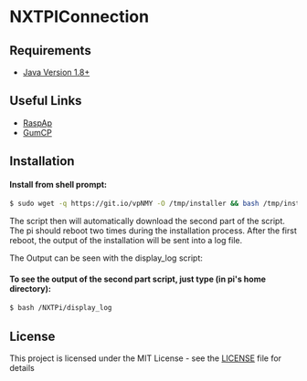 # NXTPIConnection

## Requirements
* [Java Version 1.8+](https://java.com/en/download/)

## Useful Links
* [RaspAp](https://github.com/billz/raspap-webgui)
* [GumCP](https://github.com/gumslone/GumCP)

## Installation

#### Install from shell prompt:
```sh
$ sudo wget -q https://git.io/vpNMY -O /tmp/installer && bash /tmp/installer
```

The script then will automatically download the second part of the script.
The pi should reboot two times during the installation process.
After the first reboot, the output of the installation will be sent into a log file.

The Output can be seen with the display_log script:

#### To see the output of the second part script, just type (in pi's home directory):
```sh
$ bash /NXTPi/display_log
```

## License

This project is licensed under the MIT License - see the [LICENSE](LICENSE) file for details
